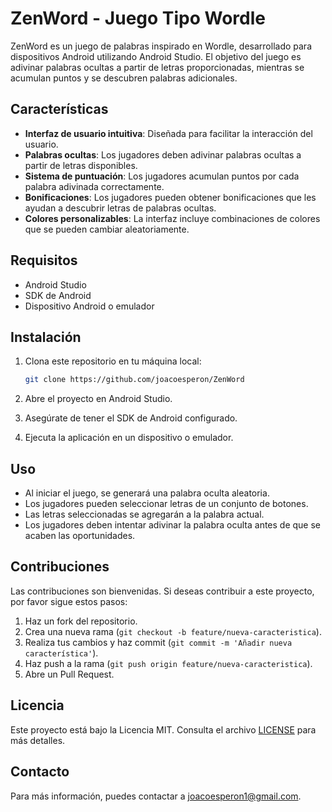 # ZenWord - Juego Tipo Wordle

ZenWord es un juego de palabras inspirado en Wordle, desarrollado para dispositivos Android utilizando Android Studio. El objetivo del juego es adivinar palabras ocultas a partir de letras proporcionadas, mientras se acumulan puntos y se descubren palabras adicionales.

## Características

- **Interfaz de usuario intuitiva**: Diseñada para facilitar la interacción del usuario.
- **Palabras ocultas**: Los jugadores deben adivinar palabras ocultas a partir de letras disponibles.
- **Sistema de puntuación**: Los jugadores acumulan puntos por cada palabra adivinada correctamente.
- **Bonificaciones**: Los jugadores pueden obtener bonificaciones que les ayudan a descubrir letras de palabras ocultas.
- **Colores personalizables**: La interfaz incluye combinaciones de colores que se pueden cambiar aleatoriamente.

## Requisitos

- Android Studio
- SDK de Android
- Dispositivo Android o emulador

## Instalación

1. Clona este repositorio en tu máquina local:
   
   ```bash
   git clone https://github.com/joacoesperon/ZenWord
   ```

2. Abre el proyecto en Android Studio.

3. Asegúrate de tener el SDK de Android configurado.

4. Ejecuta la aplicación en un dispositivo o emulador.

## Uso

- Al iniciar el juego, se generará una palabra oculta aleatoria.
- Los jugadores pueden seleccionar letras de un conjunto de botones.
- Las letras seleccionadas se agregarán a la palabra actual.
- Los jugadores deben intentar adivinar la palabra oculta antes de que se acaben las oportunidades.

## Contribuciones

Las contribuciones son bienvenidas. Si deseas contribuir a este proyecto, por favor sigue estos pasos:

1. Haz un fork del repositorio.
2. Crea una nueva rama (`git checkout -b feature/nueva-caracteristica`).
3. Realiza tus cambios y haz commit (`git commit -m 'Añadir nueva característica'`).
4. Haz push a la rama (`git push origin feature/nueva-caracteristica`).
5. Abre un Pull Request.

## Licencia

Este proyecto está bajo la Licencia MIT. Consulta el archivo [LICENSE](LICENSE) para más detalles.

## Contacto

Para más información, puedes contactar a [joacoesperon1@gmail.com](mailto:joacoesperon1@gmail.com).